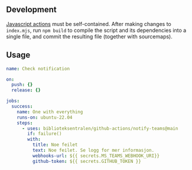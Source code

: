## Development

[Javascript actions](https://docs.github.com/en/actions/creating-actions/creating-a-javascript-action)
must be self-contained. After making changes to `index.mjs`, run `npm build` to compile the script
and its dependencies into a single file, and commit the resulting file (together with sourcemaps).

## Usage

```yaml
name: Check notification

on:
  push: {}
  release: {}

jobs:
  success:
    name: One with everything
    runs-on: ubuntu-22.04
    steps:
      - uses: biblioteksentralen/github-actions/notify-teams@main
        if: failure()
        with:
          title: Noe feilet
          text: Noe feilet. Se logg for mer informasjon.
          webhooks-url: ${{ secrets.MS_TEAMS_WEBHOOK_URI}}
          github-token: ${{ secrets.GITHUB_TOKEN }}
```
